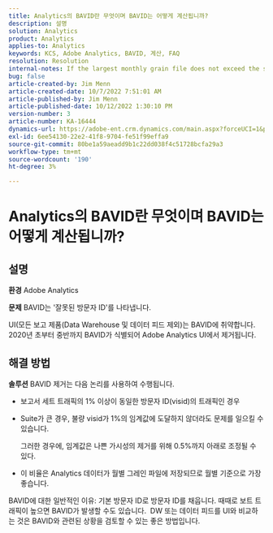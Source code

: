 ```yaml
---
title: Analytics의 BAVID란 무엇이며 BAVID는 어떻게 계산됩니까?
description: 설명
solution: Analytics
product: Analytics
applies-to: Analytics
keywords: KCS, Adobe Analytics, BAVID, 계산, FAQ
resolution: Resolution
internal-notes: If the largest monthly grain file does not exceed the size threshold (250MB default), we do not examine the suite for bad visids.
bug: false
article-created-by: Jim Menn
article-created-date: 10/7/2022 7:51:01 AM
article-published-by: Jim Menn
article-published-date: 10/12/2022 1:30:10 PM
version-number: 3
article-number: KA-16444
dynamics-url: https://adobe-ent.crm.dynamics.com/main.aspx?forceUCI=1&pagetype=entityrecord&etn=knowledgearticle&id=83dccec7-1446-ed11-bba1-000d3a3064b8
exl-id: 6ee54130-22e2-41f8-9704-fe51f99effa9
source-git-commit: 80be1a59aeadd9b1c22dd038f4c51728bcfa29a3
workflow-type: tm+mt
source-wordcount: '190'
ht-degree: 3%

---
```


# Analytics의 BAVID란 무엇이며 BAVID는 어떻게 계산됩니까?

## 설명


<b>환경</b>
Adobe Analytics

<b>문제</b>
BAVID는 &#39;잘못된 방문자 ID&#39;를 나타냅니다.

UI(모든 보고 제품(Data Warehouse 및 데이터 피드 제외)는 BAVID에 취약합니다.
2020년 초부터 중반까지 BAVID가 식별되어 Adobe Analytics UI에서 제거됩니다.






## 해결 방법


<b>솔루션</b>
BAVID 제거는 다음 논리를 사용하여 수행됩니다.

- 보고서 세트 트래픽의 1% 이상이 동일한 방문자 ID(visid)의 트래픽인 경우
- Suite가 큰 경우, 불량 visid가 1%의 임계값에 도달하지 않더라도 문제를 일으킬 수 있습니다.

  그러한 경우에, 임계값은 나쁜 가시성의 제거를 위해 0.5%까지 아래로 조정될 수 있다.
- 이 비율은 Analytics 데이터가 월별 그레인 파일에 저장되므로 월별 기준으로 가장 좋습니다.


BAVID에 대한 일반적인 이유: 기본 방문자 ID로 방문자 ID를 채웁니다. 때때로 보트 트래픽이 높으면 BAVID가 발생할 수도 있습니다. 
DW 또는 데이터 피드를 UI와 비교하는 것은 BAVID와 관련된 상황을 검토할 수 있는 좋은 방법입니다.
